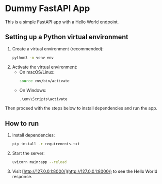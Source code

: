 # Dummy FastAPI App

This is a simple FastAPI app with a Hello World endpoint.

## Setting up a Python virtual environment

1. Create a virtual environment (recommended):
   ```bash
   python3 -m venv env
   ```
2. Activate the virtual environment:
   - On macOS/Linux:
     ```bash
     source env/bin/activate
     ```
   - On Windows:
     ```cmd
     .\env\Scripts\activate
     ```

Then proceed with the steps below to install dependencies and run the app.

## How to run

1. Install dependencies:
   ```bash
   pip install -r requirements.txt
   ```
2. Start the server:
   ```bash
   uvicorn main:app --reload
   ```
3. Visit [http://127.0.0.1:8000/](http://127.0.0.1:8000/) to see the Hello World response. 
